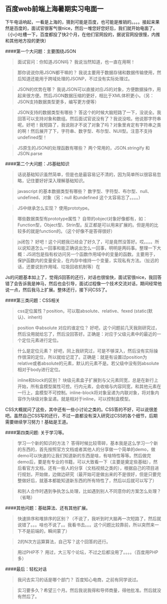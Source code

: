 百度web前端上海暑期实习电面一 
---------------

下午电话响起，一看是上海的，猜到可能是百度，也可能是推销的。。。。接起来果然是百度的，面试官很客气很nice，然后一堆您好您好后，我们就开始电面了。（小小吐槽一下，百度都投了快2个月，在他们官网投的，据说官网投很慢，内推和其他地方投的更快）

####第一个大问题：主要围绕JSON

>面试官问：你知道JSON吗？ 我说当然知道，也一直在用啊！

>那你说说你用JSON都干嘛的？ 我说主要用于数据存储和数据传输使用，然后知道还能用于跨域处理的JSONP，不过没有实际处理过。

>JSON的优势在哪？ 我说JSON可以直接对应JS的对象，方便数据操作，用起来很方便。然后JSON数据压缩的更好，相比于XML体积更小。（另：JSON支持数据类型更多，编写更方便等）

>JSON支持的数据类型有哪些？ 答这个的时候大脑短路了一下，没说全。我回答可以支持对象和数组。然后面试官说没有了？我说没啦。他说那字符串呢。好吧！我短路了，我说刚才不说了对象了吗？对象里肯定有字符串之类的啊！然后展开了下，字符串、数字型、布尔型、NUll型。注意不支持undefined型！

>JS原生的JSON的处理函数有哪些？ 两个常用的，JSON.stringify 和 JSON.parse

####第二个大问题：JS基础知识

>话说基础知识虽然简单，但是也是最容易记不清的，因为简单所以很容易忽略，记住要好好深入理解基础知识。

>javascript 的基本数据类型有哪些？ 数字型、字符型、布尔型、null、undefined、对象（另：null 和undefined 这个太容易忘了。。。。）

>JS中继承怎么实现？ 使用prototype。

>哪些数据类型有prototype属性？ 自带的object对象好像都有，如：Function型，Object型、Strin型。反正都是可以用来扩展的。但是用的比较多的就是function的。（这个好像不是答得很好）

>js闭包？ 好吧！这个问题我已经会了好久了，可是竟然没答好。哎。。。。所以说知道怎么一回事和能正确说出怎么一回事，明明是两码事。整理一下大概：JS闭包是指有权访问另一个函数作用域中的变量的函数。主要用于，保护函数内的变量安全，在内存中维持一个变量，实现私有方法。（扯远的话，还要说到作用域、垃圾回收机制等）在

Js的问题基本如上了，觉得jS回答的还行，对话也很愉快，面试官很nice，我回答错了会告诉我是神马，然后也会引导，面试过程像一个技术交流对话，期间经常他说一点，然后我马上扩展。整体还行，接下问CSS了。

####第三类问题：CSS相关

>css定位属性？position，可以取absolute、relative、fexed (static(默认)、inherit)

>position 中absolute 对应的谁定位？ 好吧，这个问题前几天我刚研究过，然后没用就给忘了，然后没回答好。正确是：对应于父级元素中的最近的一个定位元素进行定位。

>什么是定位元素？ 好吧，同上我研究过，可是不够深入，然后没有实际操作很深的定位，所以就给记混了。正确是：就是有设置过position为relative或者absolute的元素，默认的元素不是。若父级中没有则absolute相对于body进行定位。

>inline和block的区别？ 块级元素盒子扩展到与父元素同宽，总是在新行上开始，所有盒模型属性可控。行内元素，会收缩与内容同宽，和其他元素在一行上，盒模型不可控制。inline-block将对象呈递为内联对象，将对象内容作为块级对象呈递。就是相对于inline，可以控制盒模型。

CSS大概就问了这些，其中还有一些小讨论之类的。CSS答的不好，可以说很差吧。虽然自己CSS写的还行，不过一直都没有深入研究过CSS的各个细节，后期需要继续学习努力！基础是王道。

####第四类问题: 关于学习等。

>学习一个新的知识的方法？ 答得时候比较零碎，基本我是这么学习一个新的东西的，首先按照官方文档或者其他人的分享做一个简单的demo，做demo可以快速的让我们知道新的东西是啥，有啥特性等等。然后做完demo后，要是有专业的书籍，可以大致看一下（主要是奠定些基础），然后看官方文档，还有一些人的分享（文档视频之类的），根据自己的项目进行规划，开始做，边做边研究（最开始可是做出来的不是很好，但是只要完整做好后，就基本都能知道新东西的所有特性了，然后以后就可以写了）

>和别人合作时遇到争执怎么处理，比如遇到别人不同意你的方案怎么处理？ （省略）

####其他问题：基础算法、还有其他扩展。

>快速排序和堆排序的区别？（不说了，我听到时大脑再一次短路了，然后就说错了。。。啥也不说了。。我看书去。。。这个问题比较靠前，所以突然来一下不是前端的，瞬间蒙了）

>2的N次方运算算法，自己写？这个回答的还行。

>用过PHP不？ 用过，大三写个论坛，不过之后都没用了。。。。（百度用PHP多）

####最后：轻松对话

>我问去实习的话是哪个部门？ 百度知心电商，之前有同学说过。

>实习要多久？希望三个月。然后我说我得和导师商量，得他批准。然后就没有然后了。